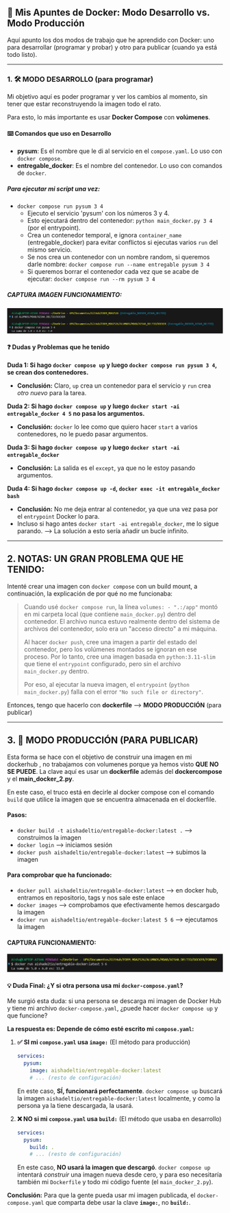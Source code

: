 ## 🚀 Mis Apuntes de Docker: Modo Desarrollo vs. Modo Producción

Aquí apunto los dos modos de trabajo que he aprendido con Docker: uno para desarrollar (programar y probar) y otro para publicar (cuando ya está todo listo).

---

### 1. 🛠️ MODO DESARROLLO (para programar)

Mi objetivo aquí es poder programar y ver los cambios al momento, sin tener que estar reconstruyendo la imagen todo el rato.

Para esto, lo más importante es usar **Docker Compose** con **volúmenes**.

#### ⌨️ Comandos que uso en Desarrollo

* **pysum**: Es el nombre que le di al servicio en el `compose.yaml`. Lo uso con `docker compose`.
* **entregable\_docker**: Es el nombre del contenedor. Lo uso con comandos de `docker`.

##### Para ejecutar mi script una vez:

* `docker compose run pysum 3 4`
    * Ejecuto el servicio 'pysum' con los números 3 y 4.
    * Esto ejecutará dentro del contenedor: `python main_docker.py 3 4` (por el entrypoint).
    * Crea un contenedor temporal, e ignora `container_name` (entregable\_docker) para evitar conflictos si ejecutas varios `run` del mismo servicio.
    * Se nos crea un contenedor con un nombre random, si queremos darle nombre: `docker compose run --name entregable pysum 3 4`
    * Si queremos borrar el contenedor cada vez que se acabe de ejecutar: `docker compose run --rm pysum 3 4`

##### CAPTURA IMAGEN FUNCIONAMIENTO:

![alt text](funcionamiento-terminal-docker.png)

#### ❓ Dudas y Problemas que he tenido

**Duda 1: Si hago `docker compose up` y luego `docker compose run pysum 3 4`, se crean dos contenedores.**
* **Conclusión:** Claro, `up` crea un contenedor para el servicio y `run` crea *otro nuevo* para la tarea.

**Duda 2: Si hago `docker compose up` y luego `docker start -ai entregable_docker 4 5` no pasa los argumentos.**
* **Conclusión:** `docker` lo lee como que quiero hacer `start` a varios contenedores, no le puedo pasar argumentos.

**Duda 3: Si hago `docker compose up` y luego `docker start -ai entregable_docker`**
* **Conclusión:** La salida es el `except`, ya que no le estoy pasando argumentos.

**Duda 4: Si hago `docker compose up -d`, `docker exec -it entregable_docker bash`**
* **Conclusión:** No me deja entrar al contenedor, ya que una vez pasa por el `entrypoint` Docker lo para.
* Incluso si hago antes `docker start -ai entregable_docker`, me lo sigue parando. --> La solución a esto sería añadir un bucle infinito.


---

## 2. NOTAS: UN GRAN PROBLEMA QUE HE TENIDO:

Intenté crear una imagen con `docker compose` con un build mount, a continuación, la explicación de por qué no me funcionaba:

> Cuando usé `docker compose run`, la línea `volumes: - ".:/app"` montó en mi carpeta local (que contiene `main_docker.py`) dentro del contenedor. El archivo nunca estuvo realmente dentro del sistema de archivos del contenedor, solo era un "acceso directo" a mi máquina.
>
> Al hacer `docker push`, cree una imagen a partir del estado del contenedor, pero los volúmenes montados se ignoran en ese proceso. Por lo tanto, cree una imagen basada en `python:3.11-slim` que tiene el `entrypoint` configurado, pero sin el archivo `main_docker.py` dentro.
>
> Por eso, al ejecutar la nueva imagen, el `entrypoint` (`python main_docker.py`) falla con el error `"No such file or directory"`.

Entonces, tengo que hacerlo con **dockerfile** --> **MODO PRODUCCIÓN** (para publicar)

---

## 3. 🚢 MODO PRODUCCIÓN (PARA PUBLICAR)

Esta forma se hace con el objetivo de construir una imagen en mi dockerhub , no trabajamos con volumenes porque ya hemos visto **QUE NO SE PUEDE**. La clave aquí es usar un **dockerfile** además del **dockercompose** y el **main\_docker\_2.py**.

En este caso, el truco está en decirle al docker compose con el comando `build` que utilice la imagen que se encuentra almacenada en el dockerfile.

#### Pasos:

* `docker build -t aishadeltio/entregable-docker:latest .` --> construimos la imagen
* `docker login` --> iniciamos sesión
* `docker push aishadeltio/entregable-docker:latest` --> subimos la imagen

#### Para comprobar que ha funcionado:

* `docker pull aishadeltio/entregable-docker:latest` --> en docker hub, entramos en repositorio, tags y nos sale este enlace
* `docker images` --> comprobamos que efectivamente hemos descargado la imagen
* `docker run aishadeltio/entregable-docker:latest 5 6` --> ejecutamos la imagen

#### CAPTURA FUNCIONAMIENTO:

![alt text](funcionamiento-terminal-docker-2.png)


#### 💡 Duda Final: ¿Y si otra persona usa mi `docker-compose.yaml`?

Me surgió esta duda: si una persona se descarga mi imagen de Docker Hub y tiene mi archivo `docker-compose.yaml`, ¿puede hacer `docker compose up` y que funcione?

**La respuesta es: Depende de cómo esté escrito mi `compose.yaml`:**

1.  **✅ SI mi `compose.yaml` usa `image:`** (El método para producción)

    ```yaml
    services:
      pysum:
        image: aishadeltio/entregable-docker:latest
        # ... (resto de configuración)
    ```
    En este caso, **SÍ, funcionará perfectamente**. `docker compose up` buscará la imagen `aishadeltio/entregable-docker:latest` localmente, y como la persona ya la tiene descargada, la usará.

2.  **❌ NO si mi `compose.yaml` usa `build:`** (El método que usaba en desarrollo)

    ```yaml
    services:
      pysum:
        build: .
        # ... (resto de configuración)
    ```
    En este caso, **NO usará la imagen que descargó**. `docker compose up` intentará *construir* una imagen nueva desde cero, y para eso necesitaría también mi `Dockerfile` y todo mi código fuente (el `main_docker_2.py`).

**Conclusión:** Para que la gente pueda usar mi imagen publicada, el `docker-compose.yaml` que comparta debe usar la clave **`image:`**, no **`build:`**.

